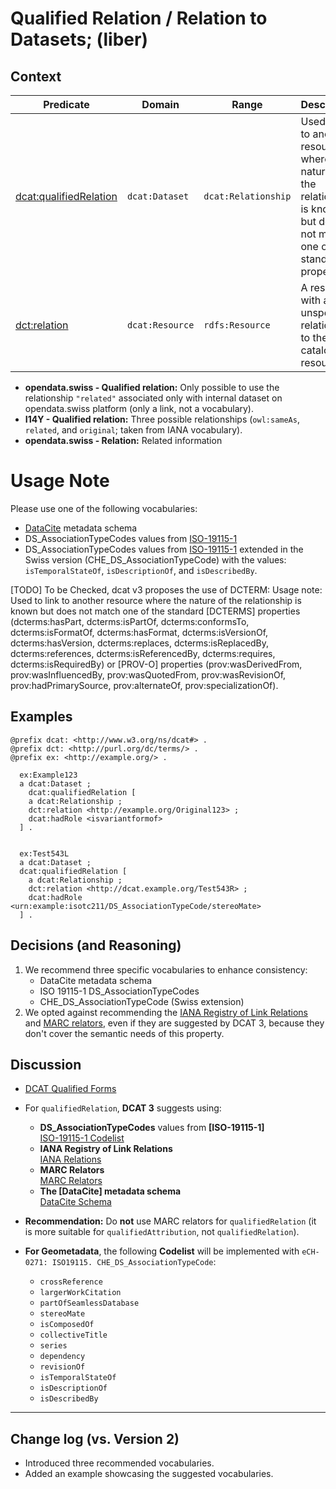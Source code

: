 # Qualified Relation / Relation to Datasets; (liber)

## Context
  
| **Predicate**    | **Domain**        | **Range**           | **Description**  |
|------------------|------------------|---------------------|------------------|
| [dcat:qualifiedRelation](https://www.dcat-ap.ch/releases/2.0/dcat-ap-ch.html#dataset-qualified-relation) | `dcat:Dataset`  | `dcat:Relationship`  | Used to link to another resource where the nature of the relationship is known but does not match one of the standard properties. |
| [dct:relation](https://www.dcat-ap.ch/releases/2.0/dcat-ap-ch.html#dataset-related-resource) | `dcat:Resource` | `rdfs:Resource` | A resource with an unspecified relationship to the cataloged resource. |


  - **opendata.swiss - Qualified relation:** Only possible to use the relationship `"related"` associated only with internal dataset on opendata.swiss platform (only a link, not a vocabulary).  
  - **I14Y - Qualified relation:** Three possible relationships (`owl:sameAs`, `related`, and `original`; taken from IANA vocabulary).  
  - **opendata.swiss - Relation:** Related information  


# Usage Note

Please use one of the following vocabularies:
  - [DataCite](https://datacite-metadata-schema.readthedocs.io/en/4.6/properties/relateditem/#b-relationtype) metadata schema 
  - DS_AssociationTypeCodes values from [ISO-19115-1](https://standards.iso.org/iso/19115/resources/Codelists/gml/DS_AssociationTypeCode.xml)
  - DS_AssociationTypeCodes values from [ISO-19115-1](https://standards.iso.org/iso/19115/resources/Codelists/gml/DS_AssociationTypeCode.xml) extended in the Swiss version (CHE_DS_AssociationTypeCode) with the values: `isTemporalStateOf`, `isDescriptionOf`, and `isDescribedBy`.

[TODO] To be Checked, dcat v3 proposes the use of DCTERM: Usage note:	Used to link to another resource where the nature of the relationship is known but does not match one of the standard [DCTERMS] properties (dcterms:hasPart, dcterms:isPartOf, dcterms:conformsTo, dcterms:isFormatOf, dcterms:hasFormat, dcterms:isVersionOf, dcterms:hasVersion, dcterms:replaces, dcterms:isReplacedBy, dcterms:references, dcterms:isReferencedBy, dcterms:requires, dcterms:isRequiredBy) or [PROV-O] properties (prov:wasDerivedFrom, prov:wasInfluencedBy, prov:wasQuotedFrom, prov:wasRevisionOf, prov:hadPrimarySource, prov:alternateOf, prov:specializationOf). 


## Examples 

```turtle
@prefix dcat: <http://www.w3.org/ns/dcat#> .
@prefix dct: <http://purl.org/dc/terms/> .
@prefix ex: <http://example.org/> .

  ex:Example123
  a dcat:Dataset ;
    dcat:qualifiedRelation [
    a dcat:Relationship ;
    dct:relation <http://example.org/Original123> ;
    dcat:hadRole <isvariantformof>
  ] .


  ex:Test543L
  a dcat:Dataset ;
  dcat:qualifiedRelation [
    a dcat:Relationship ;
    dct:relation <http://dcat.example.org/Test543R> ;
    dcat:hadRole <urn:example:isotc211/DS_AssociationTypeCode/stereoMate>
  ] .
```

## Decisions (and Reasoning)
1. We recommend three specific vocabularies to enhance consistency:
      - DataCite metadata schema
      - ISO 19115-1 DS_AssociationTypeCodes
      - CHE_DS_AssociationTypeCode (Swiss extension)
2. We opted against recommending the [IANA Registry of Link Relations](https://www.iana.org/assignments/link-relations/link-relations.xhtml) and [MARC relators](https://id.loc.gov/vocabulary/relators.html), even if they are suggested by DCAT 3, because they don't cover the semantic needs of this property. 

## Discussion
- [DCAT Qualified Forms](https://www.w3.org/TR/vocab-dcat/#qualified-forms)
- For `qualifiedRelation`, **DCAT 3** suggests using:
  - **DS_AssociationTypeCodes** values from **[ISO-19115-1]**  
    [ISO-19115-1 Codelist](https://standards.iso.org/iso/19115/resources/Codelists/gml/DS_AssociationTypeCode.xml)  
  - **IANA Registry of Link Relations**  
    [IANA Relations](https://www.iana.org/assignments/link-relations/link-relations.xhtml)  
  - **MARC Relators**  
    [MARC Relators](https://id.loc.gov/vocabulary/relators.html)  
  - **The [DataCite] metadata schema**  
    [DataCite Schema](https://datacite-metadata-schema.readthedocs.io/en/4.6/properties/relateditem/#b-relationtype)  

- **Recommendation:** Do **not** use MARC relators for `qualifiedRelation` (it is more suitable for `qualifiedAttribution`, not `qualifiedRelation`).  

- **For Geometadata**, the following **Codelist** will be implemented with `eCH-0271: ISO19115. CHE_DS_AssociationTypeCode`:  
  - `crossReference`
  - `largerWorkCitation`
  - `partOfSeamlessDatabase`
  - `stereoMate`
  - `isComposedOf`
  - `collectiveTitle`
  - `series`
  - `dependency`
  - `revisionOf`
  - `isTemporalStateOf`
  - `isDescriptionOf`
  - `isDescribedBy`

---

## Change log (vs. Version 2)
- Introduced three recommended vocabularies. 
- Added an example showcasing the suggested vocabularies.

